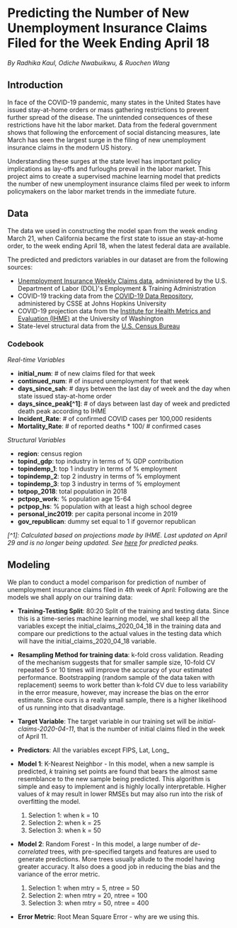 **Predicting the Number of New Unemployment Insurance Claims Filed for the Week Ending April 18**
=====

 _By Radhika Kaul, Odiche Nwabuikwu, & Ruochen Wang_

## Introduction
In face of the COVID-19 pandemic, many states in the United States have issued stay-at-home orders or mass gathering restrictions to prevent further spread of the disease. The unintended consequences of these restrictions have hit the labor market. Data from the federal government shows that following the enforcement of social distancing measures, late March has seen the largest surge in the filing of new unemployment insurance claims in the modern US history.

Understanding these surges at the state level has important policy implications as lay-offs and furloughs prevail in the labor market. This project aims to create a supervised machine learning model that predicts the number of new unemployment insurance claims filed per week to inform policymakers on the labor market trends in the immediate future.

## Data

The data we used in constructing the model span from the week ending March 21, when California became the first state to issue an stay-at-home order, to the week ending April 18, when the latest federal data are available.

The predicted and predictors variables in our dataset are from the following sources:

- [Unemployment Insurance Weekly Claims data](https://oui.doleta.gov/unemploy/claims.asp), administered by the U.S. Department of Labor (DOL)'s Employment & Training Administration
- COVID-19 tracking data from the [COVID-19 Data Repository](https://github.com/CSSEGISandData/COVID-19), administered by CSSE at Johns Hopkins University
- COVID-19 projection data from the [Institute for Health Metrics and Evaluation (IHME)](http://www.healthdata.org/) at the University of Washington
- State-level structural data from the [U.S. Census Bureau](https://www.census.gov)

### Codebook

_Real-time Variables_

- **initial_num**: # of new claims filed for that week
- **continued_num**: # of insured unemployment for that week
- **days_since_sah**: # days between the last day of week and the day when state issued stay-at-home order
- **days_since_peak[^1]**: # of days between last day of week and  predicted death peak according to IHME
- **Incident_Rate**: # of confirmed COVID cases per 100,000 residents
- **Mortality_Rate**: # of reported deaths * 100/ # confirmed cases

_Structural Variables_

- **region**: census region
- **topind_gdp**: top industry in terms of % GDP contribution
- **topindemp_1**: top 1 industry in terms of % employment
- **topindemp_2**: top 2 industry in terms of % employment
- **topindemp_3**: top 3 industry in terms of % employment
- **totpop_2018**: total population in 2018
- **pctpop_work**: % population age 15-64
- **pctpop_hs**: % population with at least a high school degree
- **personal_inc2019**: per capita personal income in 2019
- **gov_republican**: dummy set equal to 1 if governor republican

_[^1]: Calculated based on projections made by IHME. Last updated on April 29 and is no longer being updated. See [here](https://www.businessinsider.com/map-when-each-state-will-experience-coronavirus-peak-outbreak-2020-4) for predicted peaks._

## Modeling

We plan to conduct a model comparison for prediction of number of unemployment insurance claims filed in 4th week of April: Following are the models we shall apply on our training data:

- **Training-Testing Split**: 80:20 Split of the training and testing data. Since this is a time-series machine learning model, we shall keep all the variables except the initial_claims_2020_04_18 in the training data and compare our predictions to the actual values in the testing data which will have the initial_claims_2020_04_18 variable. 

- **Resampling Method for training data**: k-fold cross validation. Reading of the mechanism suggests that for smaller sample size, 10-fold CV repeated 5 or 10 times will improve the accuracy of your estimated performance. Bootstrapping (random sample of the data taken with replacement) seems to work better than k-fold CV due to less variability in the error measure, however, may increase the bias on the error estimate. Since ours is a really small sample, there is a higher likelihood of us running into that disadvantage.

- **Target Variable**: The target variable in our training set will be  _initial-claims-2020-04-11_, that is the number of initial claims filed in the week of April 11.

- **Predictors**: All the variables except FIPS, Lat, Long_

- **Model 1**: K-Nearest Neighbor - In this model, when a new sample is predicted, _k_ training set points are found that bears the almost same resemblance to the new sample being predicted. This algorithm is simple and easy to implement and is highly locally interpretable. Higher values of _k_ may result in lower RMSEs but may also run into the risk of overfitting the model.

    1) Selection 1: when k = 10
    2) Selection 2: when k = 25
    3) Selection 3: when k = 50
    
- **Model 2**: Random Forest - In this model, a large number of _de-correlated_ trees, with pre-specified targets and features are used to generate predictions. More trees usually allude to the model having greater accuracy. It also does a good job in reducing the bias and the variance of the error metric.

    1) Selection 1: when mtry = 5,  ntree = 50
    2) Selection 2: when mtry = 20, ntree = 100
    3) Selection 3: when mtry = 50, ntree = 400
    
- **Error Metric**: Root Mean Square Error - why are we using this.
